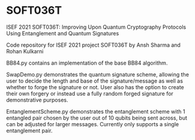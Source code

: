 # SOFT036T
ISEF 2021 SOFT036T: Improving Upon Quantum Cryptography Protocols Using Entanglement and Quantum Signatures

Code repository for ISEF 2021 project SOFT036T by Ansh Sharma and Rohan Kulkarni

BB84.py contains an implementation of the base BB84 algorithm. 

SwapDemo.py demonstrates the quantum signature scheme, allowing the user to decide the length and base of the signature/message as well as whether to forge the signature or not. User also has the option to create their own forgery or instead use a fully random forged signature for demonstrative purposes. 

EntanglementScheme.py demonstrates the entanglement scheme with 1 entangled pair chosen by the user out of 10 qubits being sent across, but can be adjusted for larger messages. Currently only supports a single entanglement pair.
